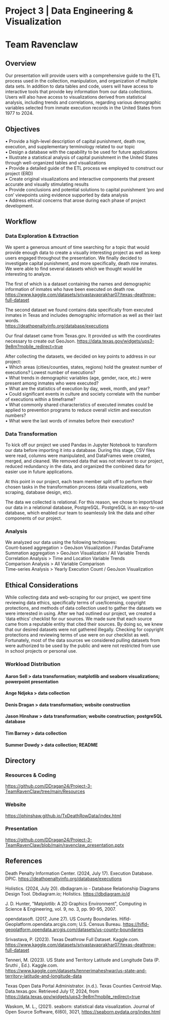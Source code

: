 # Project 3 | Data Engineering & Visualization
# Team Ravenclaw

## Overview
Our presentation will provide users with a comprehensive guide to the ETL process used in the collection, manipulation, and organization of multiple data sets. In addition to data tables and code, users will have access to interactive tools that provide key information from our data collections. Users will also have access to visualizations derived from statistical analysis, including trends and correlations, regarding various demographic variables selected from inmate execution records in the United States from 1977 to 2024.  

## Objectives
•	Provide a high-level description of capital punishment, death row, execution, and supplementary terminology related to our topic   
•	Design a database with the capability to be used for future applications   
•	Illustrate a statistical analysis of capital punishment in the United States through well-organized tables and visualizations   
•	Provide a detailed guide of the ETL process we employed to construct our project (ERD)   
•	Create original visualizations and interactive components that present accurate and visually stimulating results   
•	Provide conclusions and potential solutions to capital punishment ‘pro and con’ viewpoints using evidence supported by data analysis   
•	Address ethical concerns that arose during each phase of project development.   
## Workflow
### Data Exploration & Extraction
We spent a generous amount of time searching for a topic that would provide enough data to create a visually interesting project as well as keep users engaged throughout the presentation. We finally decided to investigate capital punishment, and more specifically, death row inmates. We were able to find several datasets which we thought would be interesting to analyze.    

The first of which is a dataset containing the names and demographic information of inmates who have been executed on death row.    
https://www.kaggle.com/datasets/srivastavaprakhar07/texas-deathrow-full-dataset   

The second dataset we found contains data specifically from executed inmates in Texas and includes demographic information as well as their last words.   
https://deathpenaltyinfo.org/database/executions    

Our final dataset came from Texas.gov. It provided us with the coordinates necessary to create out GeoJson.
https://data.texas.gov/widgets/ups3-9e8m?mobile_redirect=true  

After collecting the datasets, we decided on key points to address in our project:   
•	Which areas (cities/counties, states, regions) hold the greatest number of executions? Lowest number of executions?   
•	What trends in demographic variables (age, gender, race, etc.) were present among inmates who were executed?   
•	What are the statistics of execution by day, week, month, and year?    
•	Could significant events in culture and society correlate with the number of executions within a timeframe?   
•	What commonly shared characteristics of executed inmates could be applied to prevention programs to reduce overall victim and execution numbers?   
•	What were the last words of inmates before their execution?   

### Data Transformation
To kick off our project we used Pandas in Jupyter Notebook to transform our data before importing it into a database. During this stage, CSV files were read, columns were manipulated, and DataFrames were created, merged, and cleaned. We removed data that was not relevant to our project, reduced redundancy in the data, and organized the combined data for easier use in future applications.

At this point in our project, each team member split off to perform their chosen tasks in the transformation process (data visualizations, web scraping, database design, etc).   

The data we collected is relational. For this reason, we chose to import/load our data in a relational database, PostgreSQL. PostgreSQL is an easy-to-use database, which enabled our team to seamlessly link the data and other components of our project.

### Analysis
We analyzed our data using the following techniques:     
Count-based aggregation > GeoJson Visualization / Pandas DataFrame      
Summation aggregation > GeoJson Visualization / All Variable Trends     
Correlation Analysis > Time and Location Variable Trends     
Comparison Analysis > All Variable Comparison     
Time-series Analysis > Yearly Execution Count / GeoJson Visualization     

## Ethical Considerations
While collecting data and web-scraping for our project, we spent time reviewing data ethics, specifically terms of use/licensing, copyright protections, and methods of data collection used to gather the datasets we were interested in using. After we had outlined our project, we created a ‘data ethics’ checklist for our sources. We made sure that each source came from a reputable entity that cited their sources. By doing so, we knew that our desired datasets were not gathered illegally. Checking for copyright protections and reviewing terms of use were on our checklist as well. Fortunately, most of the data sources we considered pulling datasets from were authorized to be used by the public and were not restricted from use in school projects or personal use.
### Workload Distribution
#### Aaron Sell > data transformation; matplotlib and seaborn visualizations; powerpoint presentation

#### Ange Ndjeka > data collection

#### Denis Dragan > data transformation; website construction

#### Jason Hinshaw > data transformation; website construction; postgreSQL database

#### Tim Barney > data collection

#### Summer Dowdy > data collection; README


## Directory
### Resources & Coding
https://github.com/DDragan24/Project-3-TeamRavenClaw/tree/main/Resources
### Website  
https://jphinshaw.github.io/TxDeathRowData/index.html
### Presentation
https://github.com/DDragan24/Project-3-TeamRavenClaw/blob/main/ravenclaw_presentation.pptx
      
## References
Death Penalty Information Center. (2024, July 17). Execution Database. DPIC. https://deathpenaltyinfo.org/database/executions

Holistics. (2024, July 20). dbdiagram.io - Database Relationship Diagrams Design Tool. Dbdiagram.io; Holistics. https://dbdiagram.io/d

J. D. Hunter, "Matplotlib: A 2D Graphics Environment", Computing in Science & Engineering, vol. 9, no. 3, pp. 90-95, 2007. 

opendatasoft. (2017, June 27). US County Boundaries. Hifld-Geoplatform.opendata.arcgis.com; U.S. Census Bureau. https://hifld-geoplatform.opendata.arcgis.com/datasets/us-county-boundaries

Srivastava, P. (2023). Texas Deathrow Full Dataset. Kaggle.com. https://www.kaggle.com/datasets/srivastavaprakhar07/texas-deathrow-full-dataset

Tenneri, M. (2023). US State and Territory Latitude and Longitude Data (P. Sruthi , Ed.). Kaggle.com. https://www.kaggle.com/datasets/tennerimaheshwar/us-state-and-territory-latitude-and-longitude-data

Texas Open Data Portal Administrator. (n.d.). Texas Counties Centroid Map. Data.texas.gov. Retrieved July 17, 2024, from https://data.texas.gov/widgets/ups3-9e8m?mobile_redirect=true

Waskom, M. L., (2021). seaborn: statistical data visualization. Journal of Open Source Software, 6(60), 3021, https://seaborn.pydata.org/index.html 

